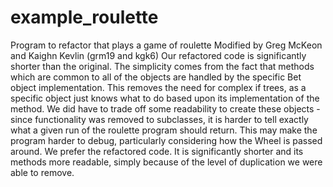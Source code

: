 # example_roulette
Program to refactor that plays a game of roulette
Modified by Greg McKeon and Kaighn Kevlin (grm19 and kgk6)
Our refactored code is significantly shorter than the original.  The simplicity comes from the fact that methods which are common to all of the objects are handled by the specific Bet object implementation.  This removes the need for complex if trees, as a specific object just knows what to do based upon its implementation of the method.
We did have to trade off some readability to create these objects - since functionality was removed to subclasses, it is harder to tell exactly what a given run of the roulette program should return.  This may make the program harder to debug, particularly considering how the Wheel is passed around.
We prefer the refactored code.  It is significantly shorter and its methods more readable, simply because of the level of duplication we were able to remove.